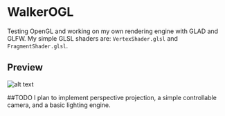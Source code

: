 # WalkerOGL

Testing OpenGL and working on my own rendering engine with GLAD and GLFW. My simple GLSL shaders are: `VertexShader.glsl` and `FragmentShader.glsl`.

## Preview
![alt text](https://i.imgur.com/Ydxuixe.png)

##TODO
I plan to implement perspective projection, a simple controllable camera, and a basic lighting engine.
